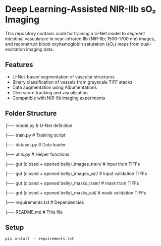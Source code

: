 # Deep Learning-Assisted NIR-IIb sO₂ Imaging

This repository contains code for training a U-Net model to segment intestinal vasculature in near-infrared IIb (NIR-IIb; 1500-1700 nm) images, and reconstruct blood oxyhemoglobin saturation (sO₂) maps from dual-excitation imaging data.

## Features
- U-Net-based segmentation of vascular structures
- Binary classification of vessels from grayscale TIFF stacks
- Data augmentation using Albumentations
- Dice score tracking and visualization
- Compatible with NIR-IIb imaging experiments

## Folder Structure
├── model.py # U-Net definition

├── train.py # Training script

├── dataset.py # Data loader

├── utils.py # Helper functions

├── gut (closed + opened belly)_images_train/ # input train TIFFs

├── gut (closed + opened belly)_images_val/ # input validation TIFFs

├── gut (closed + opened belly)_masks_train/ # mask train TIFFs

├── gut (closed + opened belly)_masks_val/ # mask validation TIFFs

├── requirements.txt # Dependencies

├── README.md # This file

## Setup
```bash
pip install -r requirements.txt

